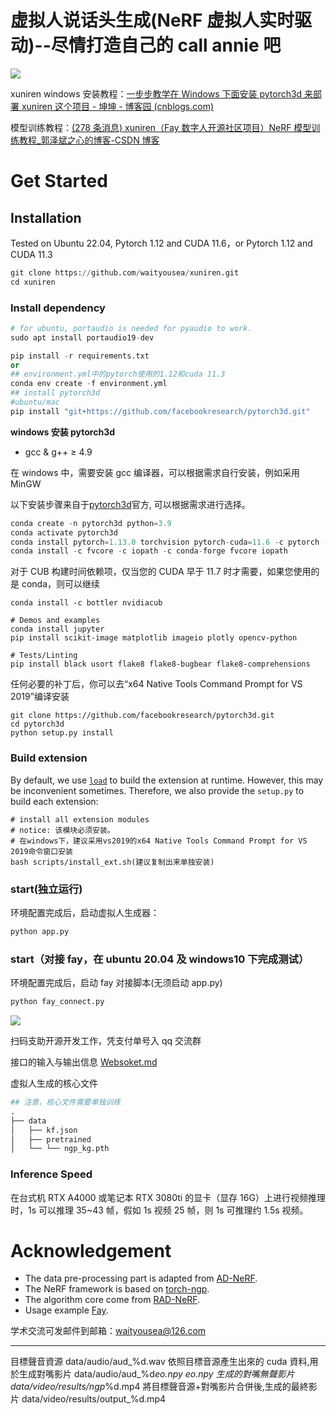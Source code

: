 # 虚拟人说话头生成(NeRF 虚拟人实时驱动)--尽情打造自己的 call annie 吧

![](/img/example.gif)

xuniren windows 安装教程：[一步步教学在 Windows 下面安装 pytorch3d 来部署 xuniren 这个项目 - 坤坤 - 博客园 (cnblogs.com)](https://www.cnblogs.com/dm521/p/17469967.html)

模型训练教程：[(278 条消息) xuniren（Fay 数字人开源社区项目）NeRF 模型训练教程\_郭泽斌之心的博客-CSDN 博客](https://blog.csdn.net/aa84758481/article/details/131135823)

# Get Started

## Installation

Tested on Ubuntu 22.04, Pytorch 1.12 and CUDA 11.6，or Pytorch 1.12 and CUDA 11.3

```python
git clone https://github.com/waityousea/xuniren.git
cd xuniren
```

### Install dependency

```python
# for ubuntu, portaudio is needed for pyaudio to work.
sudo apt install portaudio19-dev

pip install -r requirements.txt
or
## environment.yml中的pytorch使用的1.12和cuda 11.3
conda env create -f environment.yml
## install pytorch3d
#ubuntu/mac
pip install "git+https://github.com/facebookresearch/pytorch3d.git"
```

**windows 安装 pytorch3d**

- gcc & g++ ≥ 4.9

在 windows 中，需要安装 gcc 编译器，可以根据需求自行安装，例如采用 MinGW

以下安装步骤来自于[pytorch3d](https://github.com/facebookresearch/pytorch3d/blob/main/INSTALL.md)官方, 可以根据需求进行选择。

```python
conda create -n pytorch3d python=3.9
conda activate pytorch3d
conda install pytorch=1.13.0 torchvision pytorch-cuda=11.6 -c pytorch -c nvidia
conda install -c fvcore -c iopath -c conda-forge fvcore iopath
```

对于 CUB 构建时间依赖项，仅当您的 CUDA 早于 11.7 时才需要，如果您使用的是 conda，则可以继续

```
conda install -c bottler nvidiacub
```

```
# Demos and examples
conda install jupyter
pip install scikit-image matplotlib imageio plotly opencv-python

# Tests/Linting
pip install black usort flake8 flake8-bugbear flake8-comprehensions
```

任何必要的补丁后，你可以去“x64 Native Tools Command Prompt for VS 2019”编译安装

```
git clone https://github.com/facebookresearch/pytorch3d.git
cd pytorch3d
python setup.py install
```

### Build extension

By default, we use [`load`](https://pytorch.org/docs/stable/cpp_extension.html#torch.utils.cpp_extension.load) to build the extension at runtime. However, this may be inconvenient sometimes. Therefore, we also provide the `setup.py` to build each extension:

```
# install all extension modules
# notice: 该模块必须安装。
# 在windows下，建议采用vs2019的x64 Native Tools Command Prompt for VS 2019命令窗口安装
bash scripts/install_ext.sh(建议复制出来单独安装)
```

### **start(独立运行)**

环境配置完成后，启动虚拟人生成器：

```python
python app.py
```

### **start（对接 fay，在 ubuntu 20.04 及 windows10 下完成测试）**

环境配置完成后，启动 fay 对接脚本(无须启动 app.py)

```python
python fay_connect.py
```

![](img/weplay.png)

扫码支助开源开发工作，凭支付单号入 qq 交流群

接口的输入与输出信息 [Websoket.md](https://github.com/waityousea/xuniren/blob/main/WebSocket.md)

虚拟人生成的核心文件

```python
## 注意，核心文件需要单独训练
.
├── data
│   ├── kf.json
│   ├── pretrained
│   └── └── ngp_kg.pth

```

### Inference Speed

在台式机 RTX A4000 或笔记本 RTX 3080ti 的显卡（显存 16G）上进行视频推理时，1s 可以推理 35~43 帧，假如 1s 视频 25 帧，则 1s 可推理约 1.5s 视频。

# Acknowledgement

- The data pre-processing part is adapted from [AD-NeRF](https://github.com/YudongGuo/AD-NeRF).
- The NeRF framework is based on [torch-ngp](https://github.com/ashawkey/torch-ngp).
- The algorithm core come from [RAD-NeRF](https://github.com/ashawkey/RAD-NeRF).
- Usage example [Fay](https://github.com/TheRamU/Fay).

学术交流可发邮件到邮箱：waityousea@126.com

---

目標聲音資源
data/audio/aud\_%d.wav
依照目標音源產生出來的 cuda 資料,用於生成對嘴影片
data/audio/aud\_%d*eo.npy
eo.npy 生成的對嘴無聲影片
data/video/results/ngp*%d.mp4
將目標聲音源+對嘴影片合併後,生成的最終影片
data/video/results/output\_%d.mp4
